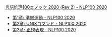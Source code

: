 [言語処理100本ノック 2020 \(Rev 2\) \- NLP100 2020](https://nlp100.github.io/ja/)

- [第1章: 準備運動 - NLP100 2020](https://nlp100.github.io/ja/ch01.html)
- [第2章: UNIXコマンド - NLP100 2020](https://nlp100.github.io/ja/ch02.html)
- [第3章: 正規表現 - NLP100 2020](https://nlp100.github.io/ja/ch03.html)